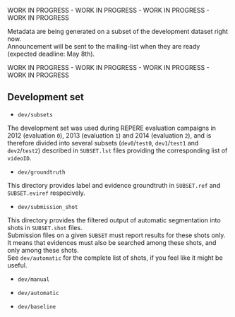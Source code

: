 
WORK IN PROGRESS - WORK IN PROGRESS - WORK IN PROGRESS - WORK IN PROGRESS

Metadata are being generated on a subset of the development dataset right now.  
Announcement will be sent to the mailing-list when they are ready (expected deadline: May 8th).

WORK IN PROGRESS - WORK IN PROGRESS - WORK IN PROGRESS - WORK IN PROGRESS


## Development set

* `dev/subsets`

 The development set was used during REPERE evaluation campaigns in 2012 (evaluation `0`), 2013 (evaluation `1`) and 2014 (evaluation `2`), and is therefore divided into several subsets (`dev0`/`test0`, `dev1`/`test1` and `dev2`/`test2`) described in `SUBSET.lst` files providing the corresponding list of `videoID`.

* `dev/groundtruth`

 This directory provides label and evidence groundtruth in `SUBSET.ref` and `SUBSET.eviref` respecively. 

* `dev/submission_shot`

 This directory provides the filtered output of automatic segmentation into shots in `SUBSET.shot` files.  
 Submission files on a given `SUBSET` must report results for these shots only.  It means that evidences must also be searched among these shots, and only among these shots.  
 See `dev/automatic` for the complete list of shots, if you feel like it might be useful.

* `dev/manual`

* `dev/automatic`

* `dev/baseline`


